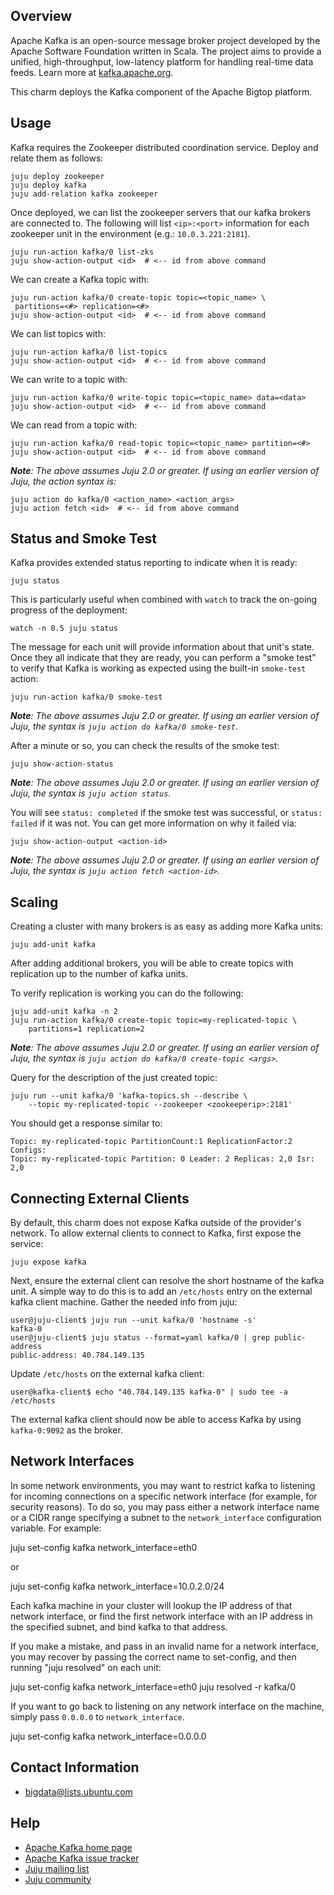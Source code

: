 <!--
  Licensed to the Apache Software Foundation (ASF) under one or more
  contributor license agreements.  See the NOTICE file distributed with
  this work for additional information regarding copyright ownership.
  The ASF licenses this file to You under the Apache License, Version 2.0
  (the "License"); you may not use this file except in compliance with
  the License.  You may obtain a copy of the License at

       http://www.apache.org/licenses/LICENSE-2.0

  Unless required by applicable law or agreed to in writing, software
  distributed under the License is distributed on an "AS IS" BASIS,
  WITHOUT WARRANTIES OR CONDITIONS OF ANY KIND, either express or implied.
  See the License for the specific language governing permissions and
  limitations under the License.
-->
## Overview

Apache Kafka is an open-source message broker project developed by the Apache
Software Foundation written in Scala. The project aims to provide a unified,
high-throughput, low-latency platform for handling real-time data feeds. Learn
more at [kafka.apache.org](http://kafka.apache.org/).

This charm deploys the Kafka component of the Apache Bigtop platform.

## Usage

Kafka requires the Zookeeper distributed coordination service. Deploy and
relate them as follows:

    juju deploy zookeeper
    juju deploy kafka
    juju add-relation kafka zookeeper

Once deployed, we can list the zookeeper servers that our kafka brokers
are connected to. The following will list `<ip>:<port>` information for each
zookeeper unit in the environment (e.g.: `10.0.3.221:2181`).

    juju run-action kafka/0 list-zks
    juju show-action-output <id>  # <-- id from above command

We can create a Kafka topic with:

    juju run-action kafka/0 create-topic topic=<topic_name> \
     partitions=<#> replication=<#>
    juju show-action-output <id>  # <-- id from above command

We can list topics with:

    juju run-action kafka/0 list-topics
    juju show-action-output <id>  # <-- id from above command

We can write to a topic with:

    juju run-action kafka/0 write-topic topic=<topic_name> data=<data>
    juju show-action-output <id>  # <-- id from above command

We can read from a topic with:

    juju run-action kafka/0 read-topic topic=<topic_name> partition=<#>
    juju show-action-output <id>  # <-- id from above command

_**Note**: The above assumes Juju 2.0 or greater. If using an earlier version
of Juju, the action syntax is:_

    juju action do kafka/0 <action_name> <action_args>
    juju action fetch <id>  # <-- id from above command


## Status and Smoke Test

Kafka provides extended status reporting to indicate when it is ready:

    juju status

This is particularly useful when combined with `watch` to track the on-going
progress of the deployment:

    watch -n 0.5 juju status

The message for each unit will provide information about that unit's state.
Once they all indicate that they are ready, you can perform a "smoke test"
to verify that Kafka is working as expected using the built-in `smoke-test`
action:

    juju run-action kafka/0 smoke-test

_**Note**: The above assumes Juju 2.0 or greater. If using an earlier version
of Juju, the syntax is `juju action do kafka/0 smoke-test`._

After a minute or so, you can check the results of the smoke test:

    juju show-action-status

_**Note**: The above assumes Juju 2.0 or greater. If using an earlier version
of Juju, the syntax is `juju action status`._


You will see `status: completed` if the smoke test was successful, or
`status: failed` if it was not.  You can get more information on why it failed
via:

    juju show-action-output <action-id>

_**Note**: The above assumes Juju 2.0 or greater. If using an earlier version
of Juju, the syntax is `juju action fetch <action-id>`._


## Scaling

Creating a cluster with many brokers is as easy as adding more Kafka units:

    juju add-unit kafka

After adding additional brokers, you will be able to create topics with
replication up to the number of kafka units.

To verify replication is working you can do the following:

    juju add-unit kafka -n 2
    juju run-action kafka/0 create-topic topic=my-replicated-topic \
        partitions=1 replication=2

_**Note**: The above assumes Juju 2.0 or greater. If using an earlier version
of Juju, the syntax is `juju action do kafka/0 create-topic <args>`._

Query for the description of the just created topic:

    juju run --unit kafka/0 'kafka-topics.sh --describe \
        --topic my-replicated-topic --zookeeper <zookeeperip>:2181'

You should get a response similar to:

    Topic: my-replicated-topic PartitionCount:1 ReplicationFactor:2 Configs:
    Topic: my-replicated-topic Partition: 0 Leader: 2 Replicas: 2,0 Isr: 2,0


## Connecting External Clients

By default, this charm does not expose Kafka outside of the provider's network.
To allow external clients to connect to Kafka, first expose the service:

    juju expose kafka

Next, ensure the external client can resolve the short hostname of the kafka
unit. A simple way to do this is to add an `/etc/hosts` entry on the external
kafka client machine. Gather the needed info from juju:

    user@juju-client$ juju run --unit kafka/0 'hostname -s'
    kafka-0
    user@juju-client$ juju status --format=yaml kafka/0 | grep public-address
    public-address: 40.784.149.135

Update `/etc/hosts` on the external kafka client:

    user@kafka-client$ echo "40.784.149.135 kafka-0" | sudo tee -a /etc/hosts

The external kafka client should now be able to access Kafka by using
`kafka-0:9092` as the broker.


## Network Interfaces

In some network environments, you may want to restrict kafka to
listening for incoming connections on a specific network interface
(for example, for security reasons). To do so, you may pass either a
network interface name or a CIDR range specifying a subnet to the
``network_interface`` configuration variable. For example:

  juju set-config kafka network_interface=eth0

or

  juju set-config kafka network_interface=10.0.2.0/24

Each kafka machine in your cluster will lookup the IP address of that
network interface, or find the first network interface with an IP
address in the specified subnet, and bind kafka to that address.

If you make a mistake, and pass in an invalid name for a network
interface, you may recover by passing the correct name to set-config,
and then running "juju resolved" on each unit:

  juju set-config kafka network_interface=eth0
  juju resolved -r kafka/0

If you want to go back to listening on any network interface on the
machine, simply pass ``0.0.0.0`` to ``network_interface``.

  juju set-config kafka network_interface=0.0.0.0


## Contact Information
- <bigdata@lists.ubuntu.com>


## Help
- [Apache Kafka home page](http://kafka.apache.org/)
- [Apache Kafka issue tracker](https://issues.apache.org/jira/browse/KAFKA)
- [Juju mailing list](https://lists.ubuntu.com/mailman/listinfo/juju)
- [Juju community](https://jujucharms.com/community)
